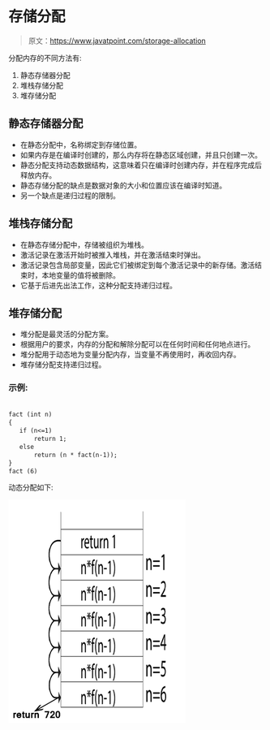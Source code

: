 # 存储分配

> 原文：<https://www.javatpoint.com/storage-allocation>

分配内存的不同方法有:

1.  静态存储器分配
2.  堆栈存储分配
3.  堆存储分配

## 静态存储器分配

*   在静态分配中，名称绑定到存储位置。
*   如果内存是在编译时创建的，那么内存将在静态区域创建，并且只创建一次。
*   静态分配支持动态数据结构，这意味着只在编译时创建内存，并在程序完成后释放内存。
*   静态存储分配的缺点是数据对象的大小和位置应该在编译时知道。
*   另一个缺点是递归过程的限制。

## 堆栈存储分配

*   在静态存储分配中，存储被组织为堆栈。
*   激活记录在激活开始时被推入堆栈，并在激活结束时弹出。
*   激活记录包含局部变量，因此它们被绑定到每个激活记录中的新存储。激活结束时，本地变量的值将被删除。
*   它基于后进先出法工作，这种分配支持递归过程。

## 堆存储分配

*   堆分配是最灵活的分配方案。
*   根据用户的要求，内存的分配和解除分配可以在任何时间和任何地点进行。
*   堆分配用于动态地为变量分配内存，当变量不再使用时，再收回内存。
*   堆存储分配支持递归过程。

### 示例:

```

fact (int n)
{
   if (n<=1)
       return 1;
   else 
       return (n * fact(n-1));
}
fact (6)

```

动态分配如下:

![Storage Allocation](img/c5580c6dbff3fbfc0700eb6a30cd6bd0.png)
